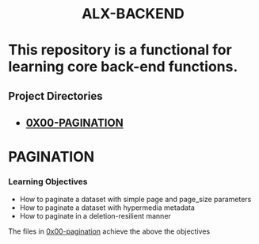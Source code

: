 <h1 align="center">ALX-BACKEND<h1>

This repository is a functional for learning core back-end functions.

<h2>Project Directories<h2> 

- [0X00-PAGINATION](#PAGINATION)

# PAGINATION
### Learning Objectives
- How to paginate a dataset with simple page and page_size parameters
- How to paginate a dataset with hypermedia metadata
- How to paginate in a deletion-resilient manner

The files in [0x00-pagination](./0x00-pagination/) achieve the above the objectives
